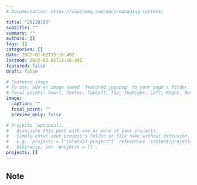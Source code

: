 ```yaml
---
# Documentation: https://wowchemy.com/docs/managing-content/

title: "20220103"
subtitle: ""
summary: ""
authors: []
tags: []
categories: []
date: 2022-01-02T15:16:49Z
lastmod: 2022-01-02T15:16:49Z
featured: false
draft: false

# Featured image
# To use, add an image named `featured.jpg/png` to your page's folder.
# Focal points: Smart, Center, TopLeft, Top, TopRight, Left, Right, BottomLeft, Bottom, BottomRight.
image:
  caption: ""
  focal_point: ""
  preview_only: false

# Projects (optional).
#   Associate this post with one or more of your projects.
#   Simply enter your project's folder or file name without extension.
#   E.g. `projects = ["internal-project"]` references `content/project/deep-learning/index.md`.
#   Otherwise, set `projects = []`.
projects: []
---
```


## Note

